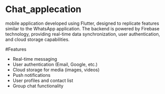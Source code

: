 # Chat_applecation
 mobile application developed using Flutter, designed to replicate features similar to the WhatsApp application. The backend is powered by Firebase technology, providing real-time data synchronization, user authentication, and cloud storage capabilities.

#Features

* Real-time messaging
* User authentication (Email, Google, etc.)
* Cloud storage for media (images, videos)
* Push notifications
* User profiles and contact list
* Group chat functionality

